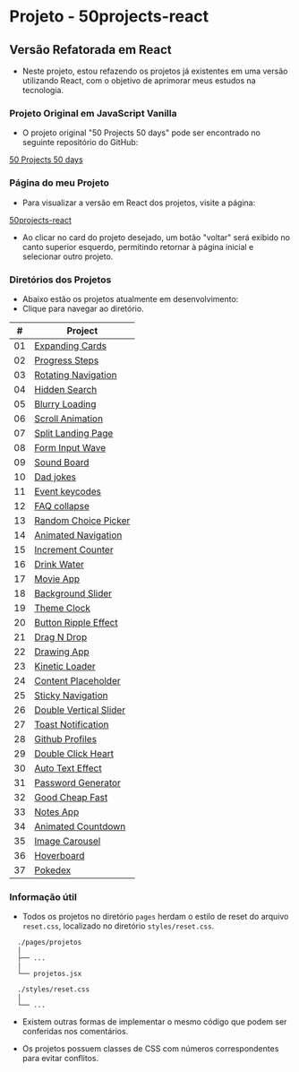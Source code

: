 # Projeto - 50projects-react

## Versão Refatorada em React

- Neste projeto, estou refazendo os projetos já existentes em uma versão utilizando React, com o objetivo de aprimorar meus estudos na tecnologia.

### Projeto Original em JavaScript Vanilla

- O projeto original "50 Projects 50 days" pode ser encontrado no seguinte repositório do GitHub:

[50 Projects 50 days](https://github.com/bradtraversy/50projects50days)

### Página do meu Projeto

- Para visualizar a versão em React dos projetos, visite a página:

[50projects-react](https://jorgehenrrique.github.io/50projects-react/)

- Ao clicar no card do projeto desejado, um botão "voltar" será exibido no canto superior esquerdo, permitindo retornar à página inicial e selecionar outro projeto.

### Diretórios dos Projetos

- Abaixo estão os projetos atualmente em desenvolvimento:
- Clique para navegar ao diretório.

<table>
  <thead>
    <tr>
      <th align="center">#</th>
      <th>Project</th>
    </tr>
  </thead>
  <tbody>
    <tr>
      <td align="center">01</td>
      <td><a href="https://github.com/jorgehenrrique/50projects-react/tree/main/src/pages/01expanding-cards">Expanding Cards</a></td>
    </tr>
    <tr>
      <td align="center">02</td>
      <td><a href="https://github.com/jorgehenrrique/50projects-react/tree/main/src/pages/02progress-steps">Progress Steps</a></td>
    </tr>
    <tr>
      <td align="center">03</td>
      <td><a href="https://github.com/jorgehenrrique/50projects-react/tree/main/src/pages/03rotating-nav-animation">Rotating Navigation</a></td>
    </tr>
    <tr>
      <td align="center">04</td>
      <td><a href="https://github.com/jorgehenrrique/50projects-react/tree/main/src/pages/04hidden-search">Hidden Search</a></td>
    </tr>
    <tr>
      <td align="center">05</td>
      <td><a href="https://github.com/jorgehenrrique/50projects-react/tree/main/src/pages/05blurry-loading">Blurry Loading</a></td>
    </tr>
    <tr>
      <td align="center">06</td>
      <td><a href="https://github.com/jorgehenrrique/50projects-react/tree/main/src/pages/06scroll-animation">Scroll Animation</a></td>
    </tr>
    <tr>
      <td align="center">07</td>
      <td><a href="https://github.com/jorgehenrrique/50projects-react/tree/main/src/pages/07split-landing-page">Split Landing Page</a></td>
    </tr>
    <tr>
      <td align="center">08</td>
      <td><a href="https://github.com/jorgehenrrique/50projects-react/tree/main/src/pages/08form-input-wave">Form Input Wave</a></td>
    </tr>
    <tr>
      <td align="center">09</td>
      <td><a href="https://github.com/jorgehenrrique/50projects-react/tree/main/src/pages/09sound-board">Sound Board</a></td>
    </tr>
    <tr>
      <td align="center">10</td>
      <td><a href="https://github.com/jorgehenrrique/50projects-react/tree/main/src/pages/10-dad-jokes">Dad jokes</a></td>
    </tr>
    <tr>
      <td align="center">11</td>
      <td><a href="https://github.com/jorgehenrrique/50projects-react/tree/main/src/pages/11-event-keycodes">Event keycodes</a></td>
    </tr>
    <tr>
      <td align="center">12</td>
      <td><a href="https://github.com/jorgehenrrique/50projects-react/tree/main/src/pages/12-faq-collapse">FAQ collapse</a></td>
    </tr>
    <tr>
      <td align="center">13</td>
      <td><a href="https://github.com/jorgehenrrique/50projects-react/tree/main/src/pages/13-random-choice-picker">Random Choice Picker</a></td>
    </tr>
    <tr>
      <td align="center">14</td>
      <td><a href="https://github.com/jorgehenrrique/50projects-react/tree/main/src/pages/14-animated-navigation">Animated Navigation</a></td>
    </tr>
    <tr>
      <td align="center">15</td>
      <td><a href="https://github.com/jorgehenrrique/50projects-react/tree/main/src/pages/15-incrementing-counter">Increment Counter</a></td>
    </tr>
    <tr>
      <td align="center">16</td>
      <td><a href="https://github.com/jorgehenrrique/50projects-react/tree/main/src/pages/16-drink-water">Drink Water</a></td>
    </tr>
    <tr>
      <td align="center">17</td>
      <td><a href="https://github.com/jorgehenrrique/50projects-react/tree/main/src/pages/17-movie-app">Movie App</a></td>
    </tr>
    <tr>
      <td align="center">18</td>
      <td><a href="https://github.com/jorgehenrrique/50projects-react/tree/main/src/pages/18-background-slider">Background Slider</a></td>
    </tr>
    <tr>
      <td align="center">19</td>
      <td><a href="https://github.com/jorgehenrrique/50projects-react/tree/main/src/pages/19-theme-clock">Theme Clock</a></td>
    </tr>
    <tr>
      <td align="center">20</td>
      <td><a href="https://github.com/jorgehenrrique/50projects-react/tree/main/src/pages/20-button-ripple-effect">Button Ripple Effect</a></td>
    </tr>
    <tr>
      <td align="center">21</td>
      <td><a href="https://github.com/jorgehenrrique/50projects-react/tree/main/src/pages/21-drag-n-drop">Drag N Drop</a></td>
    </tr>
    <tr>
      <td align="center">22</td>
      <td><a href="https://github.com/jorgehenrrique/50projects-react/tree/main/src/pages/22-drawing-app">Drawing App</a></td>
    </tr>
    <tr>
      <td align="center">23</td>
      <td><a href="https://github.com/jorgehenrrique/50projects-react/tree/main/src/pages/23-kinetic-loader">Kinetic Loader</a></td>
    </tr>
    <tr>
      <td align="center">24</td>
      <td><a href="https://github.com/jorgehenrrique/50projects-react/tree/main/src/pages/24-content-placeholder">Content Placeholder</a></td>
    </tr>
    <tr>
      <td align="center">25</td>
      <td><a href="https://github.com/jorgehenrrique/50projects-react/tree/main/src/pages/25-sticky-navigation">Sticky Navigation</a></td>
    </tr>
    <tr>
      <td align="center">26</td>
      <td><a href="https://github.com/jorgehenrrique/50projects-react/tree/main/src/pages/26-double-vertical-slider">Double Vertical Slider</a></td>
    </tr>
    <tr>
      <td align="center">27</td>
      <td><a href="https://github.com/jorgehenrrique/50projects-react/tree/main/src/pages/27-toast-notification">Toast Notification</a></td>
    </tr>
    <tr>
      <td align="center">28</td>
      <td><a href="https://github.com/jorgehenrrique/50projects-react/tree/main/src/pages/28-github-profiles">Github Profiles</a></td>
    </tr>
    <tr>
      <td align="center">29</td>
      <td><a href="https://github.com/jorgehenrrique/50projects-react/tree/main/src/pages/29-double-click-heart">Double Click Heart</a></td>
    </tr>
    <tr>
      <td align="center">30</td>
      <td><a href="https://github.com/jorgehenrrique/50projects-react/tree/main/src/pages/30-auto-text-effect">Auto Text Effect</a></td>
    </tr>
    <tr>
      <td align="center">31</td>
      <td><a href="https://github.com/jorgehenrrique/50projects-react/tree/main/src/pages/31-password-generator">Password Generator</a></td>
    </tr>
    <tr>
      <td align="center">32</td>
      <td><a href="https://github.com/jorgehenrrique/50projects-react/tree/main/src/pages/32-good-cheap-fast">Good Cheap Fast</a></td>
    </tr>
    <tr>
      <td align="center">33</td>
      <td><a href="https://github.com/jorgehenrrique/50projects-react/tree/main/src/pages/33-notes-app">Notes App</a></td>
    </tr>
    <tr>
      <td align="center">34</td>
      <td><a href="https://github.com/jorgehenrrique/50projects-react/tree/main/src/pages/34-animated-countdown">Animated Countdown</a></td>
    </tr>
    <tr>
      <td align="center">35</td>
      <td><a href="https://github.com/jorgehenrrique/50projects-react/tree/main/src/pages/35-image-carousel">Image Carousel</a></td>
    </tr>
    <tr>
      <td align="center">36</td>
      <td><a href="https://github.com/jorgehenrrique/50projects-react/tree/main/src/pages/36-hoverboard">Hoverboard</a></td>
    </tr>
    <tr>
      <td align="center">37</td>
      <td><a href="https://github.com/jorgehenrrique/50projects-react/tree/main/src/pages/37-pokedex">Pokedex</a></td>
    </tr>
  </tbody>
</table>

### Informação útil

- Todos os projetos no diretório `pages` herdam o estilo de reset do arquivo `reset.css`, localizado no diretório `styles/reset.css`.

```
  ./pages/projetos
  |
  ├── ...
  |
  └── projetos.jsx

  ./styles/reset.css
  |
  └── ...
```

- Existem outras formas de implementar o mesmo código que podem ser conferidas nos comentários.

* Os projetos possuem classes de CSS com números correspondentes para evitar conflitos.
